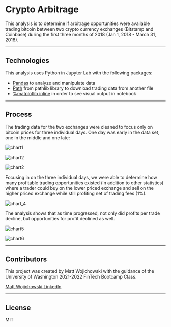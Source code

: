 # Crypto Arbitrage

This analysis is to determine if arbitrage opportunities were available trading bitcoin between two crypto currency exchanges (Bitstamp and Coinbase) during the first three months of 2018 (Jan 1, 2018 - March 31, 2018).

---

## Technologies

This analysis uses Python in Jupyter Lab with the following packages:

- [Pandas](https://pandas.pydata.org/) to analyze and manipulate data
- [Path](https://docs.python.org/3.7/library/pathlib.html) from pathlib library to download trading data from another file
- [%matplotlib inline](https://matplotlib.org/) in order to see visual output in notebook 

---

## Process

The trading data for the two exchanges were cleaned to focus only on bitcoin prices for three individual days. One day was early in the data set, one in the middle and one late:


![chart1](images/chart1.PNG)


![chart2](images/chart2.PNG)


![chart2](images/chart2.PNG)

Focusing in on the three individual days, we were able to determine how many profitable trading opportunities existed (in addition to other statistics) where a trader could buy on the lower priced exchange and sell on the higher priced exchange while still profiting net of trading fees (1%). 

![chart_4](images/chart_4.PNG)

The analysis shows that as time progressed, not only did profits per trade decline, but opportunities for profit declined as well.



![chart5](images/chart5.PNG)



![chart6](images/chart6.PNG)

---

## Contributors

This project was created by Matt Wojichowski with the guidance of the University of Washington 2021-2022 FinTech Bootcamp Class.

[Matt Wojichowski LinkedIn](https://www.linkedin.com/in/matt-wojichowski-cfa-caia-93a34a42/)

---

## License 

MIT